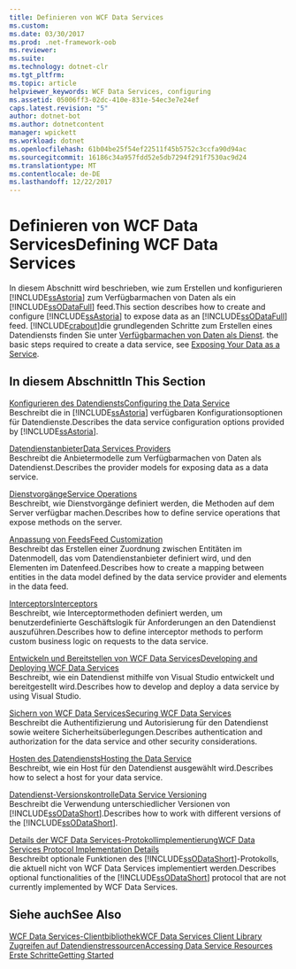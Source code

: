 ```yaml
---
title: Definieren von WCF Data Services
ms.custom: 
ms.date: 03/30/2017
ms.prod: .net-framework-oob
ms.reviewer: 
ms.suite: 
ms.technology: dotnet-clr
ms.tgt_pltfrm: 
ms.topic: article
helpviewer_keywords: WCF Data Services, configuring
ms.assetid: 05006ff3-02dc-410e-831e-54ec3e7e24ef
caps.latest.revision: "5"
author: dotnet-bot
ms.author: dotnetcontent
manager: wpickett
ms.workload: dotnet
ms.openlocfilehash: 61b04be25f54ef22511f45b5752c3ccfa90d94ac
ms.sourcegitcommit: 16186c34a957fdd52e5db7294f291f7530ac9d24
ms.translationtype: MT
ms.contentlocale: de-DE
ms.lasthandoff: 12/22/2017
---
```

# <a name="defining-wcf-data-services"></a><span data-ttu-id="74f24-102">Definieren von WCF Data Services</span><span class="sxs-lookup"><span data-stu-id="74f24-102">Defining WCF Data Services</span></span>
<span data-ttu-id="74f24-103">In diesem Abschnitt wird beschrieben, wie zum Erstellen und konfigurieren [!INCLUDE[ssAstoria](../../../../includes/ssastoria-md.md)] zum Verfügbarmachen von Daten als ein [!INCLUDE[ssODataFull](../../../../includes/ssodatafull-md.md)] feed.</span><span class="sxs-lookup"><span data-stu-id="74f24-103">This section describes how to create and configure [!INCLUDE[ssAstoria](../../../../includes/ssastoria-md.md)] to expose data as an [!INCLUDE[ssODataFull](../../../../includes/ssodatafull-md.md)] feed.</span></span> [!INCLUDE[crabout](../../../../includes/crabout-md.md)]<span data-ttu-id="74f24-104">die grundlegenden Schritte zum Erstellen eines Datendiensts finden Sie unter [Verfügbarmachen von Daten als Dienst](../../../../docs/framework/data/wcf/exposing-your-data-as-a-service-wcf-data-services.md).</span><span class="sxs-lookup"><span data-stu-id="74f24-104"> the basic steps required to create a data service, see [Exposing Your Data as a Service](../../../../docs/framework/data/wcf/exposing-your-data-as-a-service-wcf-data-services.md).</span></span>  
  
## <a name="in-this-section"></a><span data-ttu-id="74f24-105">In diesem Abschnitt</span><span class="sxs-lookup"><span data-stu-id="74f24-105">In This Section</span></span>  
 [<span data-ttu-id="74f24-106">Konfigurieren des Datendiensts</span><span class="sxs-lookup"><span data-stu-id="74f24-106">Configuring the Data Service</span></span>](../../../../docs/framework/data/wcf/configuring-the-data-service-wcf-data-services.md)  
 <span data-ttu-id="74f24-107">Beschreibt die in [!INCLUDE[ssAstoria](../../../../includes/ssastoria-md.md)] verfügbaren Konfigurationsoptionen für Datendienste.</span><span class="sxs-lookup"><span data-stu-id="74f24-107">Describes the data service configuration options provided by [!INCLUDE[ssAstoria](../../../../includes/ssastoria-md.md)].</span></span>  
  
 [<span data-ttu-id="74f24-108">Datendienstanbieter</span><span class="sxs-lookup"><span data-stu-id="74f24-108">Data Services Providers</span></span>](../../../../docs/framework/data/wcf/data-services-providers-wcf-data-services.md)  
 <span data-ttu-id="74f24-109">Beschreibt die Anbietermodelle zum Verfügbarmachen von Daten als Datendienst.</span><span class="sxs-lookup"><span data-stu-id="74f24-109">Describes the provider models for exposing data as a data service.</span></span>  
  
 [<span data-ttu-id="74f24-110">Dienstvorgänge</span><span class="sxs-lookup"><span data-stu-id="74f24-110">Service Operations</span></span>](../../../../docs/framework/data/wcf/service-operations-wcf-data-services.md)  
 <span data-ttu-id="74f24-111">Beschreibt, wie Dienstvorgänge definiert werden, die Methoden auf dem Server verfügbar machen.</span><span class="sxs-lookup"><span data-stu-id="74f24-111">Describes how to define service operations that expose methods on the server.</span></span>  
  
 [<span data-ttu-id="74f24-112">Anpassung von Feeds</span><span class="sxs-lookup"><span data-stu-id="74f24-112">Feed Customization</span></span>](../../../../docs/framework/data/wcf/feed-customization-wcf-data-services.md)  
 <span data-ttu-id="74f24-113">Beschreibt das Erstellen einer Zuordnung zwischen Entitäten im Datenmodell, das vom Datendienstanbieter definiert wird, und den Elementen im Datenfeed.</span><span class="sxs-lookup"><span data-stu-id="74f24-113">Describes how to create a mapping between entities in the data model defined by the data service provider and elements in the data feed.</span></span>  
  
 [<span data-ttu-id="74f24-114">Interceptors</span><span class="sxs-lookup"><span data-stu-id="74f24-114">Interceptors</span></span>](../../../../docs/framework/data/wcf/interceptors-wcf-data-services.md)  
 <span data-ttu-id="74f24-115">Beschreibt, wie Interceptormethoden definiert werden, um benutzerdefinierte Geschäftslogik für Anforderungen an den Datendienst auszuführen.</span><span class="sxs-lookup"><span data-stu-id="74f24-115">Describes how to define interceptor methods to perform custom business logic on requests to the data service.</span></span>  
  
 [<span data-ttu-id="74f24-116">Entwickeln und Bereitstellen von WCF Data Services</span><span class="sxs-lookup"><span data-stu-id="74f24-116">Developing and Deploying WCF Data Services</span></span>](../../../../docs/framework/data/wcf/developing-and-deploying-wcf-data-services.md)  
 <span data-ttu-id="74f24-117">Beschreibt, wie ein Datendienst mithilfe von Visual Studio entwickelt und bereitgestellt wird.</span><span class="sxs-lookup"><span data-stu-id="74f24-117">Describes how to develop and deploy a data service by using Visual Studio.</span></span>  
  
 [<span data-ttu-id="74f24-118">Sichern von WCF Data Services</span><span class="sxs-lookup"><span data-stu-id="74f24-118">Securing WCF Data Services</span></span>](../../../../docs/framework/data/wcf/securing-wcf-data-services.md)  
 <span data-ttu-id="74f24-119">Beschreibt die Authentifizierung und Autorisierung für den Datendienst sowie weitere Sicherheitsüberlegungen.</span><span class="sxs-lookup"><span data-stu-id="74f24-119">Describes authentication and authorization for the data service and other security considerations.</span></span>  
  
 [<span data-ttu-id="74f24-120">Hosten des Datendiensts</span><span class="sxs-lookup"><span data-stu-id="74f24-120">Hosting the Data Service</span></span>](../../../../docs/framework/data/wcf/hosting-the-data-service-wcf-data-services.md)  
 <span data-ttu-id="74f24-121">Beschreibt, wie ein Host für den Datendienst ausgewählt wird.</span><span class="sxs-lookup"><span data-stu-id="74f24-121">Describes how to select a host for your data service.</span></span>  
  
 [<span data-ttu-id="74f24-122">Datendienst-Versionskontrolle</span><span class="sxs-lookup"><span data-stu-id="74f24-122">Data Service Versioning</span></span>](../../../../docs/framework/data/wcf/data-service-versioning-wcf-data-services.md)  
 <span data-ttu-id="74f24-123">Beschreibt die Verwendung unterschiedlicher Versionen von [!INCLUDE[ssODataShort](../../../../includes/ssodatashort-md.md)].</span><span class="sxs-lookup"><span data-stu-id="74f24-123">Describes how to work with different versions of the [!INCLUDE[ssODataShort](../../../../includes/ssodatashort-md.md)].</span></span>  
  
 [<span data-ttu-id="74f24-124">Details der WCF Data Services-Protokollimplementierung</span><span class="sxs-lookup"><span data-stu-id="74f24-124">WCF Data Services Protocol Implementation Details</span></span>](../../../../docs/framework/data/wcf/wcf-data-services-protocol-implementation-details.md)  
 <span data-ttu-id="74f24-125">Beschreibt optionale Funktionen des [!INCLUDE[ssODataShort](../../../../includes/ssodatashort-md.md)]-Protokolls, die aktuell nicht von WCF Data Services implementiert werden.</span><span class="sxs-lookup"><span data-stu-id="74f24-125">Describes optional functionalities of the [!INCLUDE[ssODataShort](../../../../includes/ssodatashort-md.md)] protocol that are not currently implemented by WCF Data Services.</span></span>  
  
## <a name="see-also"></a><span data-ttu-id="74f24-126">Siehe auch</span><span class="sxs-lookup"><span data-stu-id="74f24-126">See Also</span></span>  
 [<span data-ttu-id="74f24-127">WCF Data Services-Clientbibliothek</span><span class="sxs-lookup"><span data-stu-id="74f24-127">WCF Data Services Client Library</span></span>](../../../../docs/framework/data/wcf/wcf-data-services-client-library.md)  
 [<span data-ttu-id="74f24-128">Zugreifen auf Datendienstressourcen</span><span class="sxs-lookup"><span data-stu-id="74f24-128">Accessing Data Service Resources</span></span>](../../../../docs/framework/data/wcf/accessing-data-service-resources-wcf-data-services.md)  
 [<span data-ttu-id="74f24-129">Erste Schritte</span><span class="sxs-lookup"><span data-stu-id="74f24-129">Getting Started</span></span>](../../../../docs/framework/data/wcf/getting-started-with-wcf-data-services.md)
